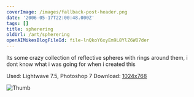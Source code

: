 ```yaml
---
coverImage: /images/fallback-post-header.png
date: '2006-05-17T22:00:48.000Z'
tags: []
title: spherering
oldUrl: /art/spherering
openAIMikesBlogFileId: file-lnQkoY6xyEm9L8YlZ6WO7der
---
```


Its some crazy collection of reflective spheres with rings around them, i dont know what i was going for when i created this

Used: Lightwave 7.5, Photoshop 7
Download: [1024x768](https://www.mikecann.blog/Images/Art-Full/spherering.jpg)

![Thumb](https://www.mikecann.blog/Images/Art-Thumbs/spherering.gif "Thumb")
